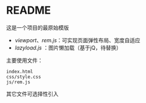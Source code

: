 # README

这是一个项目的最原始模版

- *viewport*、*rem.js*：可实现页面弹性布局、宽度自适应
- *lazyload.js* ：图片懒加载（基于jQ，待替换）

主要使用文件：

    index.html
    css/style.css
    js/rem.js

其它文件可选择性引入

